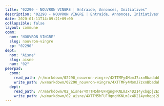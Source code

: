 ```yaml
---
title: "02290 - NOUVRON VINGRE | Entraide, Annonces, Initiatives"
description: "02290 - NOUVRON VINGRE | Entraide, Annonces, Initiatives"
date: 2020-01-11T14:09:21+09:00
collapsible: false
layout: commune
comm:
  nom: "NOUVRON VINGRE"
  slug: nouvron-vingre
  cp: "02290"
dept:
  nom: "Aisne"
  slug: aisne
  num: "02"
peerpad:
  comm:
    read_path: /r/markdown/02290_nouvron-vingre/4XTTMFy4MomJ7zxnBbadabb3qLpoApmX3cWExgazckwpR7Scs
    write_path: /w/markdown/02290_nouvron-vingre/4XTTMFy4MomJ7zxnBbadabb3qLpoApmX3cWExgazckwpR7Scs-K3TgUat3cmejvqZv7U83bzJsjkR9TRgrqhqMnLRKHcRUuysQHfURVN8o1FesPQsUbhwkiGD7wxHs96wmMTrz5KHXoEKrNxe2QQ9yPcXJgF8fWzmpUNyZcqW8DFaXD8voyiaABKJK
  dept:
    read_path: /r/markdown/02_aisne/4XTTM5hFUFHgngNKNLmJx4D214yxbqpj2EXK5CBjZ5LZF3zAf
    write_path: /w/markdown/02_aisne/4XTTM5hFUFHgngNKNLmJx4D214yxbqpj2EXK5CBjZ5LZF3zAf-K3TgUfAP6D753WPagZBnpcFgyCUpnZXNhrQsKU6J8qon6wxmFCHD5kB3GMzCYyJmAGHN58p9qgKDhnEgSAuHEK3wjVXSJoUkHyn6Vb7T2aNZ2y6ez5BMkQCEQxoUkfyK9J3TXU3M
---
```


